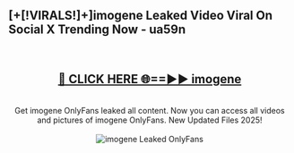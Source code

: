<h2>[+[!VIRALS!]+]imogene Leaked Video Viral On Social X Trending Now - ua59n</h2>
<br>
<div align="center">
<h2><a href="https://libra.edu.pl?imogene" rel="nofollow">🔴 CLICK HERE 🌐==►► imogene</a></h2>
<br>
Get imogene OnlyFans leaked all content. Now you can access all videos and pictures of imogene OnlyFans. New Updated Files 2025!
<br>
<br>
<a href="https://libra.edu.pl?imogene" rel="nofollow" data-target="animated-image.originalLink"><img src="https://i.ibb.co.com/WyWwxjT/player-gif2.gif" alt="imogene Leaked OnlyFans" style="max-width: 100%; display: inline-block;" data-target="animated-image.originalImage"></a>
</div>
<br>